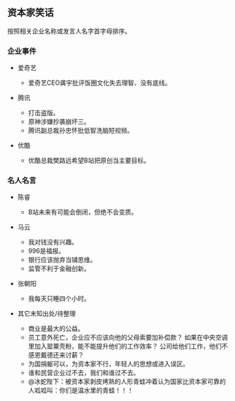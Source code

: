 ## 资本家笑话

按照相关企业名称或发言人名字首字母排序。

### 企业事件

- 爱奇艺
  - 爱奇艺CEO龚宇批评饭圈文化失去理智、没有底线。

- 腾讯
  - 打击盗版。
  - 原神涉嫌抄袭崩坏三。
  - 腾讯副总裁孙忠怀批低智洗脑短视频。

- 优酷
  - 优酷总裁樊路远希望B站把原创当主要目标。

### 名人名言

- 陈睿
  - B站未来有可能会倒闭，但绝不会变质。

- 马云
  - 我对钱没有兴趣。
  - 996是福报。
  - 银行应该抛弃当铺思维。
  - 监管不利于金融创新。

- 张朝阳
  - 我每天只睡四个小时。


- 其它未知出处/待整理
  - 商业是最大的公益。
  - 员工意外死亡，企业应不应该向他的父母索要加补偿款？ 如果在中央空调里加入罂粟壳粉，能不能提升他们的工作效率？ 公司给他们工作，他们不感恩戴德还来讨薪？
  - 为国捐躯可以，为资本家不行，年轻人的思想或进入误区。
  - 谁和民营企业过不去，我们和谁过不去。
  - @冰蛇陛下：被资本家剥皮烤熟的人形青蛙冲着认为国家比资本家可靠的人呱呱叫：你们是温水里的青蛙！！！
